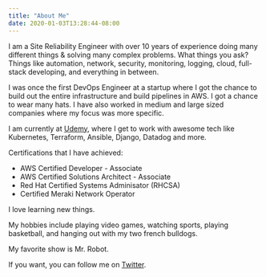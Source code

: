 ```yaml
---
title: "About Me"
date: 2020-01-03T13:28:44-08:00
---
```


I am a Site Reliability Engineer with over 10 years of experience doing many different things & solving many complex problems. What things you ask? Things like automation, network, security, monitoring, logging, cloud, full-stack developing, and everything in between.

I was once the first DevOps Engineer at a startup where I got the chance to build out the entire infrastructure and build pipelines in AWS. I got a chance to wear many hats. I have also worked in medium and large sized companies where my focus was more specific.

I am currently at [Udemy](https://udemy.com), where I get to work with awesome tech like Kubernetes, Terraform, Ansible, Django, Datadog and more. 

Certifications that I have achieved:
- AWS Certified Developer - Associate
- AWS Certified Solutions Architect - Associate
- Red Hat Certified Systems Adminisator (RHCSA)
- Certified Meraki Network Operator

I love learning new things.

My hobbies include playing video games, watching sports, playing basketball, and hanging out with my two french bulldogs. 

My favorite show is Mr. Robot. 

If you want, you can follow me on [Twitter](https://twitter.com/jpena23). 